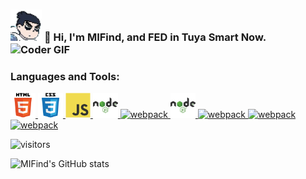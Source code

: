 <h3 align="left">
 <abc>
  <img src="./favicon.png" alt="Coder GIF" width="50" height="50">
  <span>👋 Hi, I'm MIFind, and FED in Tuya Smart Now.<span>
<br>
<img src="https://media.giphy.com/media/1NYkJ0wTvncdXV5dN5/giphy.gif" alt="Coder GIF" width="300" height="300">
</abc>

</h3> 
<h3 align="left">Languages and Tools:</h3>
<p align="left">
    <a href="https://www.w3.org/html/" target="_blank"> <img src="https://raw.githubusercontent.com/devicons/devicon/master/icons/html5/html5-original-wordmark.svg" alt="html5" width="40" height="40"/> </a>
    <a href="https://www.w3schools.com/css/" target="_blank"> <img src="https://raw.githubusercontent.com/devicons/devicon/master/icons/css3/css3-original-wordmark.svg" alt="css3" width="40" height="40"/> </a>
    <a href="https://developer.mozilla.org/en-US/docs/Web/JavaScript" target="_blank"> <img src="https://raw.githubusercontent.com/devicons/devicon/master/icons/javascript/javascript-original.svg" alt="javascript" width="40" height="40"/> </a>
    <a href="https://nodejs.org" target="_blank"> <img src="https://raw.githubusercontent.com/devicons/devicon/master/icons/nodejs/nodejs-original-wordmark.svg" alt="nodejs" width="40" height="40"/> </a>
<a href="https://webpack.js.org/" target="_blank"> <img src="https://www.vectorlogo.zone/logos/js_webpack/js_webpack-icon.svg" alt="webpack" width="40" height="40"/> </a>
    <a href="https://nodejs.org" target="_blank"> <img src="https://raw.githubusercontent.com/devicons/devicon/master/icons/nodejs/nodejs-original-wordmark.svg" alt="nodejs" width="40" height="40"/> </a>
    <a href="https://github.com/facebook/react" target="_blank"> <img src="https://www.vectorlogo.zone/logos/reactjs/reactjs-ar21.svg" alt="webpack" height="40"/> </a>
 <a href="https://flutter.dev/" target="_blank"> <img src="https://www.vectorlogo.zone/logos/flutterio/flutterio-ar21.svg" alt="webpack"  height="40"/> </a>
  <a href="https://www.google.com/chrome/" target="_blank"> <img src="https://www.vectorlogo.zone/logos/google_chrome/google_chrome-ar21.svg" alt="webpack" height="40"/> </a>
 
</p>

![visitors](https://visitor-badge.glitch.me/badge?page_id=page.id)

![MIFind's GitHub stats](https://github-readme-stats.vercel.app/api?username=MIFind&show_icons=true&theme=radical)


